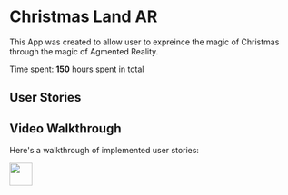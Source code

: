 # Christmas Land AR

This App was created to allow user to expreince the magic of Christmas through the magic of Agmented Reality.

Time spent: **150** hours spent in total

## User Stories


## Video Walkthrough

Here's a walkthrough of implemented user stories:

<img src="https://media.giphy.com/media/vFKqnCdLPNOKc/giphy.gif" width="40" height="40" />

